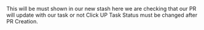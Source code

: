 This will be must shown in our new stash
here we are checking that our PR will update with our task or not
Click UP Task Status must be changed after PR Creation.
